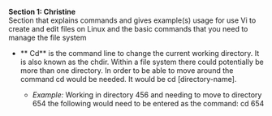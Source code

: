 **Section 1: Christine**
<br> 
Section that explains commands and gives example(s) usage for use Vi to create and edit files on Linux and the basic commands that you need to manage the file system

- ** Cd** is the command line to change the current working directory. It is also known as the chdir. Within a file system there could potentially be more than one directory. In order to be able to move around the command cd would be needed. It would be cd [directory-name].

	- _Example:_ Working in directory 456 and needing to move to directory 654 the following would need to be entered as the command: cd 654

